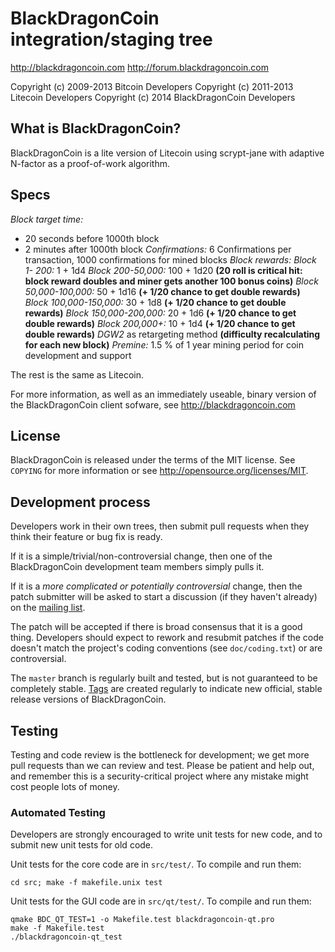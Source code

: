 BlackDragonCoin integration/staging tree
========================================

http://blackdragoncoin.com
http://forum.blackdragoncoin.com

Copyright (c) 2009-2013 Bitcoin Developers
Copyright (c) 2011-2013 Litecoin Developers
Copyright (c) 2014 BlackDragonCoin Developers

What is BlackDragonCoin?
------------------------

BlackDragonCoin is a lite version of Litecoin using scrypt-jane with adaptive N-factor as a proof-of-work algorithm.

Specs
--------------------------------------------------------------------------------------------------------------------
*Block target time:*
 - 20 seconds before 1000th block
 - 2 minutes after 1000th block
*Confirmations:* 6 Confirmations per transaction, 1000 confirmations for mined blocks
*Block rewards:*
*Block 1- 200:* 1 + 1d4
*Block 200-50,000:* 100 + 1d20 **(20 roll is critical hit: block reward doubles and miner gets another 100 bonus coins)**
*Block 50,000-100,000:* 50 + 1d16 **(+ 1/20 chance to get double rewards)**
*Block 100,000-150,000:* 30 + 1d8 **(+ 1/20 chance to get double rewards)**
*Block 150,000-200,000:* 20 + 1d6 **(+ 1/20 chance to get double rewards)**
*Block 200,000+:* 10 + 1d4 **(+ 1/20 chance to get double rewards)**
*DGW2* as retargeting method **(difficulty recalculating for each new block)**
*Premine:* 1.5 % of 1 year mining period for coin development and support

The rest is the same as Litecoin.

For more information, as well as an immediately useable, binary version of
the BlackDragonCoin client sofware, see http://blackdragoncoin.com

License
-------

BlackDragonCoin is released under the terms of the MIT license. See `COPYING` for more
information or see http://opensource.org/licenses/MIT.

Development process
-------------------

Developers work in their own trees, then submit pull requests when they think
their feature or bug fix is ready.

If it is a simple/trivial/non-controversial change, then one of the BlackDragonCoin
development team members simply pulls it.

If it is a *more complicated or potentially controversial* change, then the patch
submitter will be asked to start a discussion (if they haven't already) on the
[mailing list](http://sourceforge.net/mailarchive/forum.php?forum_name=bitcoin-development).

The patch will be accepted if there is broad consensus that it is a good thing.
Developers should expect to rework and resubmit patches if the code doesn't
match the project's coding conventions (see `doc/coding.txt`) or are
controversial.

The `master` branch is regularly built and tested, but is not guaranteed to be
completely stable. [Tags](https://github.com/bitcoin/bitcoin/tags) are created
regularly to indicate new official, stable release versions of BlackDragonCoin.

Testing
-------

Testing and code review is the bottleneck for development; we get more pull
requests than we can review and test. Please be patient and help out, and
remember this is a security-critical project where any mistake might cost people
lots of money.

### Automated Testing

Developers are strongly encouraged to write unit tests for new code, and to
submit new unit tests for old code.

Unit tests for the core code are in `src/test/`. To compile and run them:

    cd src; make -f makefile.unix test

Unit tests for the GUI code are in `src/qt/test/`. To compile and run them:

    qmake BDC_QT_TEST=1 -o Makefile.test blackdragoncoin-qt.pro
    make -f Makefile.test
    ./blackdragoncoin-qt_test


